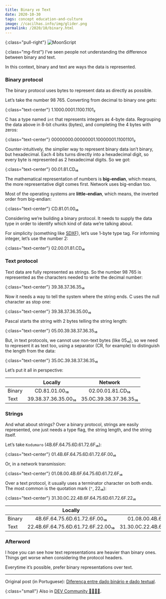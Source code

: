 ```yaml
---
title: Binary 𝑣𝑠 Text
date: 2020-10-30
tags: concept education-and-culture
image: //cacilhas.info/img/glider.png
permalink: /2020/10/binary.html
---
```

[binario-texto]: https://kodumaro.cacilhas.info/2017/06/binario-texto.html
[dev.to]: https://dev.to/cacilhas/binary-vs-text-2blo
[sdxf]: http://www.pinpi.com/en/SDXF_2.htm

{:class="pull-right"} <img src="{{{ image }}}" alt="MoonScript" />

{:class="mg-first"} I’ve seen people not understanding the difference between
binary and text.

In this context, binary and text are ways the data is represented.

### Binary protocol

The binary protocol uses bytes to represent data as directly as possible.

Let’s take the number 98&nbsp;765. Converting from decimal to binary one gets:

{:class="text-center"} 1.1000.0001.1100.1101₂

C has a type named `int` that represents integers as 4-byte data. Regrouping the
data above in 8-bit chunks (bytes), and completing the 4 bytes with zeros:

{:class="text-center"} 00000000.00000001.10000001.11001101₂

Counter-intuitively, the simplier way to represent binary data isn’t binary,
but hexadecimal. Each 4 bits turns directly into a hexadecimal digit, so every
byte is represented as 2 hexadecimal digits. So we got:

{:class="text-center"} 00.01.81.CD₁₆

The mathematical representation of numbers is **big-endian**, which means, the
more representative digit comes first. Network uses big-endian too.

Most of the operating systems are **little-endian**, which means, the inverted
order from big-endian:

{:class="text-center"} CD.81.01.00₁₆

Considering we’re building a binary protocol. It needs to supply the data type
in order to identify which kind of data we’re talking about.

For simplicity (something like [SDXF][sdxf]), let’s use 1-byte type tag. For
informing integer, let’s use the number 2:

{:class="text-center"} 02.00.01.81.CD₁₆

### Text protocol

Text data are fully represented as strings. So the number 98&nbsp;765 is
represented as the characters needed to write the decimal number:

{:class="text-center"} 39.38.37.36.35₁₆

Now it needs a way to tell the system where the string ends. C uses the null
character as stop one:

{:class="text-center"} 39.38.37.36.35.00₁₆

Pascal starts the string with 2 bytes telling the string length:

{:class="text-center"} 05.00.39.38.37.36.35₁₆

But, in text protocols, we cannot use non-text bytes (like 05₁₆), so we need to
represent it as text too, using a separator (CR, for example) to distinguish the
length from the data:

{:class="text-center"} 35.0C.39.38.37.36.35₁₆

Let’s put it all in perspective:

|      | Locally             | Network                |
|------|:-------------------:|:----------------------:|
|Binary|    CD.81.01.00₁₆    |    02.00.01.81.CD₁₆    |
|Text  | 39.38.37.36.35.00₁₆ | 35.0C.39.38.37.36.35₁₆ |

### Strings

And what about strings? Over a binary protocol, strings are easily represented,
one just needs a type flag, the string length, and the string itself.

Let’s take `Kodumaro` (4B.6F.64.75.6D.61.72.6F₁₆):

{:class="text-center"} 01.4B.6F.64.75.6D.61.72.6F.00₁₆

Or, in a network transmission:

{:class="text-center"} 01.08.00.4B.6F.64.75.6D.61.72.6F₁₆

Over a text protocol, it usually uses a terminator character on both ends. The
most common is the quotation mark (`"`, 22₁₆):

{:class="text-center"} 31.30.0C.22.4B.6F.64.75.6D.61.72.6F.22₁₆

|      | Locally                          | Network                                |
|------|:--------------------------------:|:--------------------------------------:|
|Binary|  4B.6F.64.75.6D.61.72.6F.00₁₆    |   01.08.00.4B.6F.64.75.6D.61.72.6F₁₆   |
|Text  |22.4B.6F.64.75.6D.61.72.6F.22.00₁₆|31.30.0C.22.4B.6F.64.75.6D.61.72.6F.22₁₆|

### Afterword

I hope you can see how text representations are heavier than binary ones. Things
get worse when considering the protocol headers.

Everytime it’s possible, prefer binary representations over text.

-----

Original post (in Portuguese):
[Diferença entre dado binário e dado textual][binario-texto].

{:class="small"} Also in [DEV Community 👩‍💻👨‍💻][dev.to].
